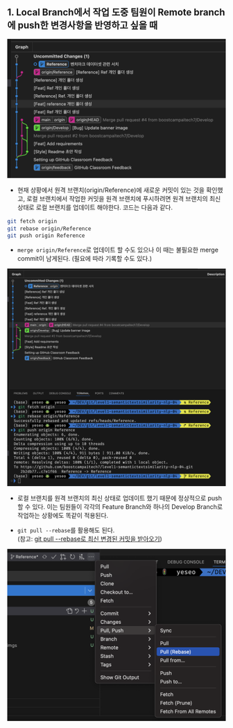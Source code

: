  ## 1. Local Branch에서 작업 도중 팀원이 Remote branch에 push한 변경사항을 반영하고 싶을 때
![git_remote_branch_new_commit](./imgs/git_remote_branch_new_commit.png)
- 현재 상황에서 원격 브랜치(origin/Reference)에 새로운 커밋이 있는 것을 확인했고, 로컬 브랜치에서 작업한 커밋을 원격 브랜치에 푸시하려면 원격 브랜치의 최신 상태로 로컬 브랜치를 업데이트 해야한다. 코드는 다음과 같다.  

```bash
git fetch origin
git rebase origin/Reference
git push origin Reference
```

- `merge origin/Reference`로 업데이트 할 수도 있으나 이 때는 불필요한 merge commit이 남게된다. (필요에 따라 기록할 수도 있다.)  

![git_rebase](./imgs/git_rebase.png)
- 로컬 브랜치를 원격 브랜치의 최신 상태로 업데이트 했기 때문에 정상적으로 push할 수 있다. 이는 팀원들이 각각의 Feature Branch와 하나의 Develop Branch로 작업하는 상황에도 똑같이 적용된다.   

- `git pull --rebase`를 활용해도 된다.  
    (참고: [git pull --rebase로 최신 변경된 커밋을 받아오기](https://hanaindec.tistory.com/entry/git-%EB%B3%80%EA%B2%BD%EC%82%AC%ED%95%AD%EC%9D%84-pull-%EB%B0%9B%EC%95%84%EC%98%A4%EA%B8%B0-pull-rebase))  

![pull(rebase)](./imgs/git_vscode_pull_rebase.png)  

